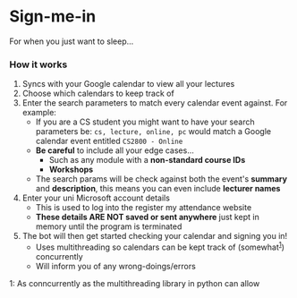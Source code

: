 # Sign-me-in

For when you just want to sleep...

### How it works

1. Syncs with your Google calendar to view all your lectures
1. Choose which calendars to keep track of
1. Enter the search parameters to match every calendar event against. For example:
    - If you are a CS student you might want to have your search parameters be:
        ```cs, lecture, online, pc``` would match a Google calendar event entitled ```CS2800 - Online```
    - **Be careful** to include all your edge cases...
        - Such as any module with a **non-standard course IDs**
        - **Workshops**
    - The search params will be check against both the event's **summary** and **description**, this means you can even include **lecturer names**
1. Enter your uni Microsoft account details
    - This is used to log into the register my attendance website
    - **These details ARE NOT saved or sent anywhere** just kept in memory until the program is terminated
1. The bot will then get started checking your calendar and signing you in!
    - Uses multithreading so calendars can be kept track of (somewhat<sup>[1](#myfootnote1)</sup>) concurrently
    - Will inform you of any wrong-doings/errors

<a name="myfootnote1">1</a>: As conncurrently as the multithreading library in python can allow
